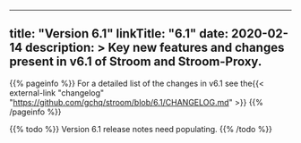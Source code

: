 
---
title: "Version 6.1"
linkTitle: "6.1"
date: 2020-02-14
description: >
  Key new features and changes present in v6.1 of Stroom and Stroom-Proxy.
---

{{% pageinfo %}}
For a detailed list of the changes in v6.1 see the{{< external-link "changelog" "https://github.com/gchq/stroom/blob/6.1/CHANGELOG.md" >}} 
{{% /pageinfo %}}

{{% todo %}}
Version 6.1 release notes need populating.
{{% /todo %}}
